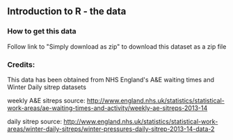 ## Introduction to R - the data

### How to get this data
Follow link to "Simply download as zip" to download this dataset as a zip file

### Credits:
This data has been obtained from NHS England's A&E waiting times and Winter Daily sitrep datasets

weekly A&E sitreps source: http://www.england.nhs.uk/statistics/statistical-work-areas/ae-waiting-times-and-activity/weekly-ae-sitreps-2013-14

daily sitrep source: http://www.england.nhs.uk/statistics/statistical-work-areas/winter-daily-sitreps/winter-pressures-daily-sitrep-2013-14-data-2
